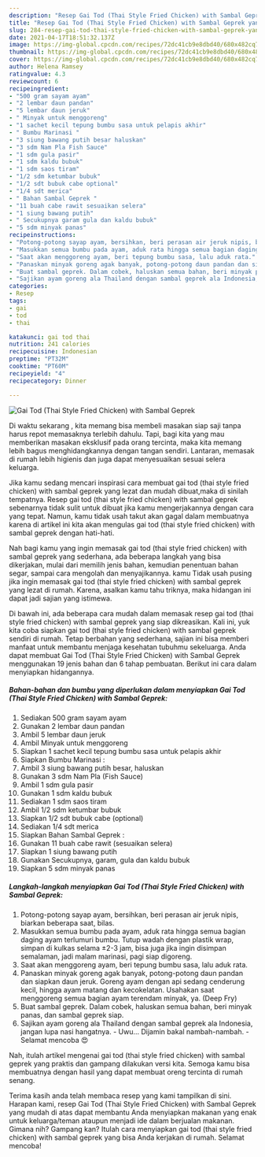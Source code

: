 ```yaml
---
description: "Resep Gai Tod (Thai Style Fried Chicken) with Sambal Geprek yang lezat Untuk Jualan"
title: "Resep Gai Tod (Thai Style Fried Chicken) with Sambal Geprek yang lezat Untuk Jualan"
slug: 284-resep-gai-tod-thai-style-fried-chicken-with-sambal-geprek-yang-lezat-untuk-jualan
date: 2021-04-17T18:51:32.137Z
image: https://img-global.cpcdn.com/recipes/72dc41cb9e8dbd40/680x482cq70/gai-tod-thai-style-fried-chicken-with-sambal-geprek-foto-resep-utama.jpg
thumbnail: https://img-global.cpcdn.com/recipes/72dc41cb9e8dbd40/680x482cq70/gai-tod-thai-style-fried-chicken-with-sambal-geprek-foto-resep-utama.jpg
cover: https://img-global.cpcdn.com/recipes/72dc41cb9e8dbd40/680x482cq70/gai-tod-thai-style-fried-chicken-with-sambal-geprek-foto-resep-utama.jpg
author: Helena Ramsey
ratingvalue: 4.3
reviewcount: 6
recipeingredient:
- "500 gram sayam ayam"
- "2 lembar daun pandan"
- "5 lembar daun jeruk"
- " Minyak untuk menggoreng"
- "1 sachet kecil tepung bumbu sasa untuk pelapis akhir"
- " Bumbu Marinasi "
- "3 siung bawang putih besar haluskan"
- "3 sdm Nam Pla Fish Sauce"
- "1 sdm gula pasir"
- "1 sdm kaldu bubuk"
- "1 sdm saos tiram"
- "1/2 sdm ketumbar bubuk"
- "1/2 sdt bubuk cabe optional"
- "1/4 sdt merica"
- " Bahan Sambal Geprek "
- "11 buah cabe rawit sesuaikan selera"
- "1 siung bawang putih"
- " Secukupnya garam gula dan kaldu bubuk"
- "5 sdm minyak panas"
recipeinstructions:
- "Potong-potong sayap ayam, bersihkan, beri perasan air jeruk nipis, biarkan beberapa saat, bilas."
- "Masukkan semua bumbu pada ayam, aduk rata hingga semua bagian daging ayam terlumuri bumbu. Tutup wadah dengan plastik wrap, simpan di kulkas selama ±2-3 jam, bisa juga jika ingin disimpan semalaman, jadi malam marinasi, pagi siap digoreng."
- "Saat akan menggoreng ayam, beri tepung bumbu sasa, lalu aduk rata."
- "Panaskan minyak goreng agak banyak, potong-potong daun pandan dan siapkan daun jeruk. Goreng ayam dengan api sedang cenderung kecil, hingga ayam matang dan kecokelatan. Usahakan saat menggoreng semua bagian ayam terendam minyak, ya. (Deep Fry)"
- "Buat sambal geprek. Dalam cobek, haluskan semua bahan, beri minyak panas, dan sambal geprek siap."
- "Sajikan ayam goreng ala Thailand dengan sambal geprek ala Indonesia, jangan lupa nasi hangatnya. Uwu... Dijamin bakal nambah-nambah. Selamat mencoba 😍"
categories:
- Resep
tags:
- gai
- tod
- thai

katakunci: gai tod thai 
nutrition: 241 calories
recipecuisine: Indonesian
preptime: "PT32M"
cooktime: "PT60M"
recipeyield: "4"
recipecategory: Dinner

---
```



![Gai Tod (Thai Style Fried Chicken) with Sambal Geprek](https://img-global.cpcdn.com/recipes/72dc41cb9e8dbd40/680x482cq70/gai-tod-thai-style-fried-chicken-with-sambal-geprek-foto-resep-utama.jpg)

Di waktu  sekarang , kita memang bisa membeli masakan siap saji tanpa harus repot memasaknya terlebih dahulu. Tapi, bagi kita yang mau memberikan masakan eksklusif pada orang tercinta, maka kita memang lebih bagus menghidangkannya dengan tangan sendiri. Lantaran, memasak di rumah lebih higienis dan juga dapat menyesuaikan sesuai selera keluarga.

Jika kamu sedang mencari inspirasi cara membuat gai tod (thai style fried chicken) with sambal geprek yang lezat dan mudah dibuat,maka di sinilah tempatnya. Resep gai tod (thai style fried chicken) with sambal geprek  sebenarnya tidak sulit untuk dibuat jika kamu mengerjakannya dengan cara yang tepat. Namun, kamu tidak usah takut akan gagal dalam membuatnya 
karena di artikel ini kita akan mengulas gai tod (thai style fried chicken) with sambal geprek dengan hati-hati.  



Nah bagi kamu yang ingin memasak gai tod (thai style fried chicken) with sambal geprek yang sederhana, ada beberapa langkah yang bisa dikerjakan, mulai dari memilih jenis bahan, kemudian penentuan bahan segar, sampai cara mengolah dan menyajikannya. kamu Tidak usah pusing jika ingin memasak gai tod (thai style fried chicken) with sambal geprek yang lezat di rumah. Karena, asalkan kamu  tahu triknya, maka hidangan ini dapat jadi sajian yang istimewa.

Di bawah ini, ada beberapa cara mudah dalam memasak resep gai tod (thai style fried chicken) with sambal geprek yang siap dikreasikan. Kali ini, yuk kita coba siapkan gai tod (thai style fried chicken) with sambal geprek sendiri di rumah. Tetap berbahan yang sederhana, sajian ini bisa memberi manfaat untuk membantu menjaga kesehatan tubuhmu sekeluarga. Anda dapat membuat Gai Tod (Thai Style Fried Chicken) with Sambal Geprek menggunakan 19 jenis bahan dan 6 tahap pembuatan. Berikut ini cara dalam menyiapkan hidangannya.

<!--inarticleads1-->

##### Bahan-bahan dan bumbu yang diperlukan dalam menyiapkan Gai Tod (Thai Style Fried Chicken) with Sambal Geprek:

1. Sediakan 500 gram sayam ayam
1. Gunakan 2 lembar daun pandan
1. Ambil 5 lembar daun jeruk
1. Ambil  Minyak untuk menggoreng
1. Siapkan 1 sachet kecil tepung bumbu sasa untuk pelapis akhir
1. Siapkan  Bumbu Marinasi :
1. Ambil 3 siung bawang putih besar, haluskan
1. Gunakan 3 sdm Nam Pla (Fish Sauce)
1. Ambil 1 sdm gula pasir
1. Gunakan 1 sdm kaldu bubuk
1. Sediakan 1 sdm saos tiram
1. Ambil 1/2 sdm ketumbar bubuk
1. Siapkan 1/2 sdt bubuk cabe (optional)
1. Sediakan 1/4 sdt merica
1. Siapkan  Bahan Sambal Geprek :
1. Gunakan 11 buah cabe rawit (sesuaikan selera)
1. Siapkan 1 siung bawang putih
1. Gunakan  Secukupnya, garam, gula dan kaldu bubuk
1. Siapkan 5 sdm minyak panas




<!--inarticleads2-->

##### Langkah-langkah menyiapkan Gai Tod (Thai Style Fried Chicken) with Sambal Geprek:

1. Potong-potong sayap ayam, bersihkan, beri perasan air jeruk nipis, biarkan beberapa saat, bilas.
1. Masukkan semua bumbu pada ayam, aduk rata hingga semua bagian daging ayam terlumuri bumbu. Tutup wadah dengan plastik wrap, simpan di kulkas selama ±2-3 jam, bisa juga jika ingin disimpan semalaman, jadi malam marinasi, pagi siap digoreng.
1. Saat akan menggoreng ayam, beri tepung bumbu sasa, lalu aduk rata.
1. Panaskan minyak goreng agak banyak, potong-potong daun pandan dan siapkan daun jeruk. Goreng ayam dengan api sedang cenderung kecil, hingga ayam matang dan kecokelatan. Usahakan saat menggoreng semua bagian ayam terendam minyak, ya. (Deep Fry)
1. Buat sambal geprek. Dalam cobek, haluskan semua bahan, beri minyak panas, dan sambal geprek siap.
1. Sajikan ayam goreng ala Thailand dengan sambal geprek ala Indonesia, jangan lupa nasi hangatnya. - Uwu... Dijamin bakal nambah-nambah. - Selamat mencoba 😍




Nah, itulah artikel mengenai  gai tod (thai style fried chicken) with sambal geprek  yang praktis dan gampang dilakukan versi kita. Semoga kamu bisa membuatnya dengan hasil yang dapat membuat oreng tercinta di rumah senang. 

Terima kasih anda telah membaca resep yang kami tampilkan di sini. Harapan kami, resep  Gai Tod (Thai Style Fried Chicken) with Sambal Geprek yang mudah di atas dapat membantu Anda menyiapkan makanan yang enak untuk keluarga/teman ataupun menjadi ide dalam berjualan makanan. Gimana nih? Gampang kan? Itulah cara menyiapkan gai tod (thai style fried chicken) with sambal geprek yang bisa Anda kerjakan di rumah. Selamat mencoba!

